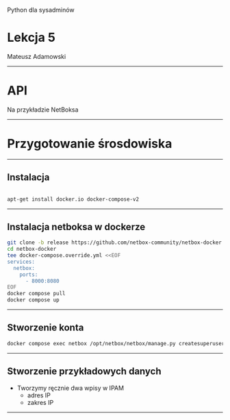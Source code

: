 <!-- .slide: data-background="../assets/fundacja-sysops-devops-polska-bg-gray.png" -->
Python dla sysadminów

# Lekcja 5

Mateusz Adamowski

------
<!-- .slide: data-autofragments -->
# API

Na przykładzie NetBoksa

------
# Przygotowanie śrosdowiska

---
## Instalacja

```bash

apt-get install docker.io docker-compose-v2
```

---
## Instalacja netboksa w dockerze

```bash
git clone -b release https://github.com/netbox-community/netbox-docker.git
cd netbox-docker
tee docker-compose.override.yml <<EOF
services:
  netbox:
    ports:
      - 8000:8080
EOF
docker compose pull
docker compose up
```

---
## Stworzenie konta

```bash
docker compose exec netbox /opt/netbox/netbox/manage.py createsuperuser
```

---
## Stworzenie przykładowych danych

- Tworzymy ręcznie dwa wpisy w IPAM
  - adres IP
  - zakres IP
---
